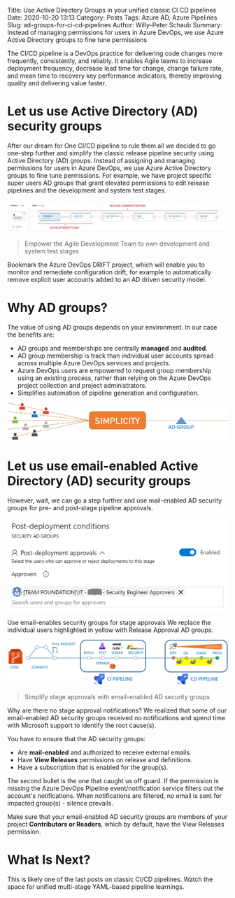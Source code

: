 Title: Use Active Directory Groups in your unified classic CI CD pipelines
Date: 2020-10-20 13:13
Category: Posts
Tags: Azure AD, Azure Pipelines
Slug: ad-groups-for-ci-cd-pipelines
Author: Willy-Peter Schaub
Summary: Instead of managing permissions for users in Azure DevOps, we use Azure Active Directory groups to fine tune permissions

The CI/CD pipeline is a DevOps practice for delivering code changes more frequently, consistently, and reliably. It enables Agile teams to increase deployment frequency, decrease lead time for change, change failure rate, and mean time to recovery key performance indicators, thereby improving quality and delivering value faster.

# Let us use Active Directory (AD) security groups

After our dream for One CI/CD pipeline to rule them all we decided to go one-step further and simplify the classic release pipeline security using Active Directory (AD) groups. Instead of assigning and managing permissions for users in Azure DevOps, we use Azure Active Directory groups to fine tune permissions. For example, we have project specific super users AD groups that grant elevated permissions to edit release pipelines and the development and system test stages.

![Classic Pipeline](/images/use-ad-groups-with-CI-CD-pipelines-1.png)
> Empower the Agile Development Team to own development and system test stages

Bookmark the Azure DevOps DRIFT project, which will enable you to monitor and remediate configuration drift, for example to automatically remove explicit user accounts added to an AD driven security model.

# Why AD groups?

The value of using AD groups depends on your environment. In our case the benefits are:

- AD groups and memberships are centrally **managed** and **audited**.
- AD group membership is track than individual user accounts spread across multiple Azure DevOps services and projects.
- Azure DevOps users are empowered to request group membership using an existing process, rather than relying on the Azure DevOps project collection and project administrators.
- Simplifies automation of pipeline generation and configuration.

![Simplicity](/images/use-ad-groups-with-CI-CD-pipelines-2.png)

# Let us use email-enabled Active Directory (AD) security groups

However, wait, we can go a step further and use mail-enabled AD security groups for pre- and post-stage pipeline approvals.

![Post deployment conditionse](/images/use-ad-groups-with-CI-CD-pipelines-3.png)

Use email-enables security groups for stage approvals
We replace the individual users highlighted in yellow with Release Approval AD groups.

![CI CD pipelines](/images/use-ad-groups-with-CI-CD-pipelines-4.png)
> Simplify stage approvals with email-enabled AD security groups

Why are there no stage approval notifications?
We realized that some of our email-enabled AD security groups received no notifications and spend time with Microsoft support to identify the root cause(s).

You have to ensure that the AD security groups:

- Are **mail-enabled** and authorized to receive external emails.
- Have **View Releases** permissions on release and definitions.
- Have a subscription that is enabled for the group(s).

The second bullet is the one that caught us off guard. If the permission is missing the Azure DevOps Pipeline event/notification service filters out the account's notifications. When notifications are filtered, no email is sent for impacted group(s) - silence prevails.

Make sure that your email-enabled AD security groups are members of your project **Contributors or Readers**, which by default, have the View Releases permission.

# What Is Next?

This is likely one of the last posts on classic CI/CD pipelines. Watch the space for unified multi-stage YAML-based pipeline learnings.


